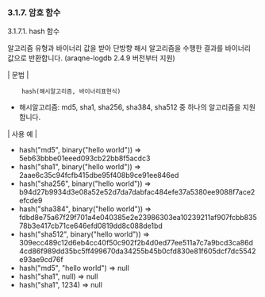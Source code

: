 ### 3.1.7. 암호 함수

3.1.7.1. hash 함수

알고리즘 유형과 바이너리 값을 받아 단방향 해시 알고리즘을 수행한 결과를 바이너리 값으로 반환합니다.  (araqne-logdb 2.4.9 버전부터 지원)

\| 문법 \|

~~~~
	hash(해시알고리즘, 바이너리표현식)
~~~~

 * 해시알고리즘: md5, sha1, sha256, sha384, sha512 중 하나의 알고리즘을 지원합니다.

\| 사용 예 \|

 * hash("md5", binary("hello world")) => 
	5eb63bbbe01eeed093cb22bb8f5acdc3
 * hash("sha1", binary("hello world")) => 
	2aae6c35c94fcfb415dbe95f408b9ce91ee846ed
 * hash("sha256", binary("hello world")) => 
	b94d27b9934d3e08a52e52d7da7dabfac484efe37a5380ee9088f7ace2efcde9
 * hash("sha384", binary("hello world")) => 
	fdbd8e75a67f29f701a4e040385e2e23986303ea10239211af907fcbb83578b3e417cb71ce646efd0819dd8c088de1bd
 * hash("sha512", binary("hello world")) => 
	309ecc489c12d6eb4cc40f50c902f2b4d0ed77ee511a7c7a9bcd3ca86d4cd86f989dd35bc5ff499670da34255b45b0cfd830e81f605dcf7dc5542e93ae9cd76f
 * hash("md5", "hello world") => null
 * hash("sha1", null) => null
 * hash("sha1", 1234) => null
